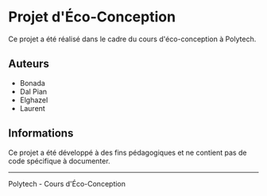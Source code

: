 # Projet d'Éco-Conception

Ce projet a été réalisé dans le cadre du cours d'éco-conception à Polytech.

## Auteurs

- Bonada 
- Dal Pian
- Elghazel
- Laurent 

## Informations

Ce projet a été développé à des fins pédagogiques et ne contient pas de code spécifique à documenter.

---

Polytech - Cours d'Éco-Conception

